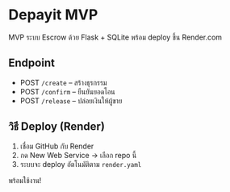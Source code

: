 # Depayit MVP

MVP ระบบ Escrow ด้วย Flask + SQLite พร้อม deploy ขึ้น Render.com

## Endpoint
- POST `/create` – สร้างธุรกรรม
- POST `/confirm` – ยืนยันยอดโอน
- POST `/release` – ปล่อยเงินให้ผู้ขาย

## วิธี Deploy (Render)
1. เชื่อม GitHub กับ Render
2. กด New Web Service → เลือก repo นี้
3. ระบบจะ deploy อัตโนมัติตาม `render.yaml`

พร้อมใช้งาน!
